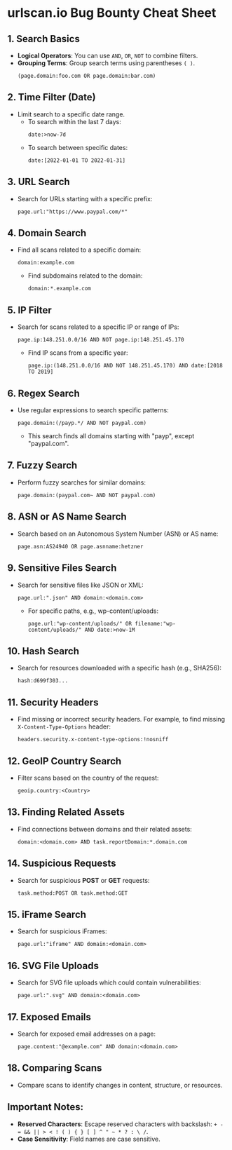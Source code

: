 
# urlscan.io Bug Bounty Cheat Sheet

## 1. Search Basics
- **Logical Operators**: You can use `AND`, `OR`, `NOT` to combine filters.
- **Grouping Terms**: Group search terms using parentheses `( )`.
  ```
  (page.domain:foo.com OR page.domain:bar.com)
  ```

## 2. Time Filter (Date)
- Limit search to a specific date range.
  - To search within the last 7 days:
    ```
    date:>now-7d
    ```
  - To search between specific dates:
    ```
    date:[2022-01-01 TO 2022-01-31]
    ```

## 3. URL Search
- Search for URLs starting with a specific prefix:
  ```
  page.url:"https://www.paypal.com/*"
  ```

## 4. Domain Search
- Find all scans related to a specific domain:
  ```
  domain:example.com
  ```
  - Find subdomains related to the domain:
    ```
    domain:*.example.com
    ```

## 5. IP Filter
- Search for scans related to a specific IP or range of IPs:
  ```
  page.ip:148.251.0.0/16 AND NOT page.ip:148.251.45.170
  ```
  - Find IP scans from a specific year:
    ```
    page.ip:(148.251.0.0/16 AND NOT 148.251.45.170) AND date:[2018 TO 2019]
    ```

## 6. Regex Search
- Use regular expressions to search specific patterns:
  ```
  page.domain:(/payp.*/ AND NOT paypal.com)
  ```
  - This search finds all domains starting with "payp", except "paypal.com".

## 7. Fuzzy Search
- Perform fuzzy searches for similar domains:
  ```
  page.domain:(paypal.com~ AND NOT paypal.com)
  ```

## 8. ASN or AS Name Search
- Search based on an Autonomous System Number (ASN) or AS name:
  ```
  page.asn:AS24940 OR page.asnname:hetzner
  ```

## 9. Sensitive Files Search
- Search for sensitive files like JSON or XML:
  ```
  page.url:".json" AND domain:<domain.com>
  ```
  - For specific paths, e.g., wp-content/uploads:
    ```
    page.url:"wp-content/uploads/" OR filename:"wp-content/uploads/" AND date:>now-1M
    ```

## 10. Hash Search
- Search for resources downloaded with a specific hash (e.g., SHA256):
  ```
  hash:d699f303...
  ```

## 11. Security Headers
- Find missing or incorrect security headers. For example, to find missing `X-Content-Type-Options` header:
  ```
  headers.security.x-content-type-options:!nosniff
  ```

## 12. GeoIP Country Search
- Filter scans based on the country of the request:
  ```
  geoip.country:<Country>
  ```

## 13. Finding Related Assets
- Find connections between domains and their related assets:
  ```
  domain:<domain.com> AND task.reportDomain:*.domain.com
  ```

## 14. Suspicious Requests
- Search for suspicious **POST** or **GET** requests:
  ```
  task.method:POST OR task.method:GET
  ```

## 15. iFrame Search
- Search for suspicious iFrames:
  ```
  page.url:"iframe" AND domain:<domain.com>
  ```

## 16. SVG File Uploads
- Search for SVG file uploads which could contain vulnerabilities:
  ```
  page.url:".svg" AND domain:<domain.com>
  ```

## 17. Exposed Emails
- Search for exposed email addresses on a page:
  ```
  page.content:"@example.com" AND domain:<domain.com>
  ```

## 18. Comparing Scans
- Compare scans to identify changes in content, structure, or resources.

## Important Notes:
- **Reserved Characters**: Escape reserved characters with backslash: `+ - = && || > < ! ( ) { } [ ] ^ " ~ * ? : \ /`.
- **Case Sensitivity**: Field names are case sensitive.
